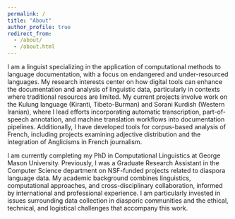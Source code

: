 ```yaml
---
permalink: /
title: "About"
author_profile: true
redirect_from: 
  - /about/
  - /about.html
---
```


I am a linguist specializing in the application of computational methods to language documentation, with a focus on endangered and under-resourced languages. My research interests center on how digital tools can enhance the documentation and analysis of linguistic data, particularly in contexts where traditional resources are limited. My current projects involve work on the Kulung language (Kiranti, Tibeto-Burman) and Sorani Kurdish (Western Iranian), where I lead efforts incorporating automatic transcription, part-of-speech annotation, and machine translation workflows into documentation pipelines. Additionally, I have developed tools for corpus-based analysis of French, including projects examining adjective distribution and the integration of Anglicisms in French journalism.

I am currently completing my PhD in Computational Linguistics at George Mason University. Previously, I was a Graduate Research Assistant in the Computer Science department on NSF-funded projects related to diaspora language data. My academic background combines linguistics, computational approaches, and cross-disciplinary collaboration, informed by international and professional experience. I am particularly invested in issues surrounding data collection in diasporic communities and the ethical, technical, and logistical challenges that accompany this work.
